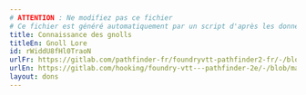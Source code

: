 ```yaml
---
# ATTENTION : Ne modifiez pas ce fichier
# Ce fichier est généré automatiquement par un script d'après les données du module Foundry VTT officiel et de sa traduction
title: Connaissance des gnolls
titleEn: Gnoll Lore
id: rWiddU8fHl0TraoN
urlFr: https://gitlab.com/pathfinder-fr/foundryvtt-pathfinder2-fr/-/blob/master/data/feats/rWiddU8fHl0TraoN.htm
urlEn: https://gitlab.com/hooking/foundry-vtt---pathfinder-2e/-/blob/master/packs/data/feats.db/gnoll-lore.json
layout: dons
---
```


